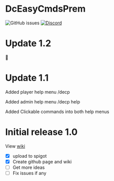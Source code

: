 
# DcEasyCmdsPrem
![GitHub issues](https://img.shields.io/github/issues/doragoncraft/DcEasyCmdsPrem.svg?style=for-the-badge)
[![Discord](https://img.shields.io/discord/381442112400523264.svg?style=for-the-badge)](https://discordapp.com/invite/VMx9JmY)

# Update 1.2
:thinking: 

# Update 1.1

  Added player help menu /decp

  Added admin help menu /decp help

  Added Clickable commands into both help menus

# Initial release 1.0
View [wiki](https://github.com/doragoncraft/DcEasyCmdsPrem/wiki)

- [x] upload to spigot 
- [x] Create github page and wiki
- [ ] Get more ideas
- [ ] Fix issues if any
